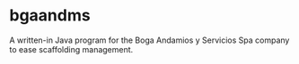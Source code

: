 # bgaandms
A written-in Java program for the Boga Andamios y Servicios Spa company to ease scaffolding management.
